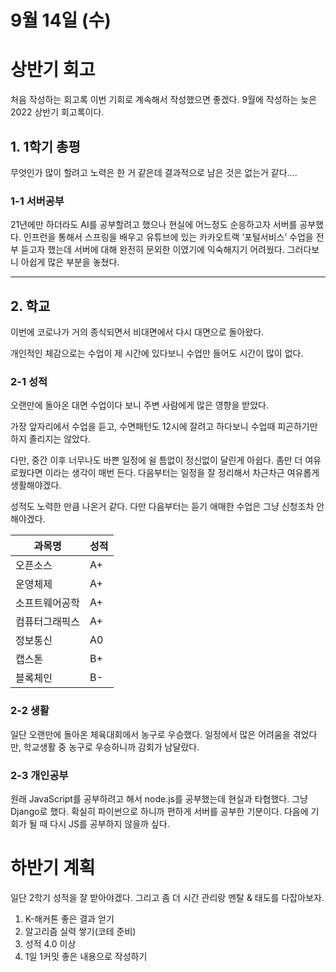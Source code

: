 # 9월 14일 (수)

# 상반기 회고

처음 작성하는 회고록
이번 기회로 계속해서 작성했으면 좋겠다.
9월에 작성하는 늦은 2022 상반기 회고록이다.

## 1. 1학기 총평

무엇인가 많이 할려고 노력은 한 거 같은데 결과적으로 남은 것은 없는거 같다….

### 1-1 서버공부

21년에만 하더라도 AI를 공부할려고 했으나 현실에 어느정도 순응하고자 서버를 공부했다. 인프런을 통해서 스프링을 배우고 유튜브에 있는 카카오트랙 ‘포털서비스’ 수업을 전부 듣고자 했는데 서버에 대해 완전히 문외한 이였기에 익숙해지기 어려웠다. 그러다보니 아쉽게 많은 부분을 놓쳤다.

---
## 2. 학교

이번에 코로나가 거의 종식되면서 비대면에서 다시 대면으로 돌아왔다.

개인적인 체감으로는 수업이 제 시간에 있다보니 수업만 들어도 시간이 많이 없다.

### 2-1 성적

오랜만에 돌아온 대면 수업이다 보니 주변 사람에게 많은 영향을 받았다.

가장 앞자리에서 수업을 듣고, 수면패턴도 12시에 잘려고 하다보니 수업때 피곤하기만 하지 졸리지는 않았다.

다만, 중간 이후 너무나도 바쁜 일정에 쉴 틈없이 정신없이 달린게 아쉽다. 좀만 더 여유로웠다면 이라는 생각이 매번 든다. 다음부터는 일정을 잘 정리해서 차근차근 여유롭게 생활해야겠다.

성적도 노력한 만큼 나온거 같다. 다만 다음부터는 듣기 애매한 수업은 그냥 신청조차 안해야겠다.

| 과목명 | 성적 |
| --- | --- |
| 오픈소스 | A+ |
| 운영체제 | A+ |
| 소프트웨어공학 | A+ |
| 컴퓨터그래픽스 | A+ |
| 정보통신 | A0 |
| 캡스톤 | B+ |
| 블록체인 | B- |

### 2-2 생활

일단 오랜만에 돌아온 체육대회에서 농구로 우승했다. 일정에서 많은 어려움을 겪었다만, 학교생활 중 농구로 우승하니까 감회가 남달랐다.

### 2-3 개인공부

원래 JavaScript를 공부하려고 해서 node.js를 공부했는데 현실과 타협했다. 그냥 Django로 했다. 확실히 파이썬으로 하니까 편하게 서버를 공부한 기분이다. 다음에 기회가 될 때 다시 JS를 공부하지 않을까 싶다.


# 하반기 계획


일단 2학기 성적을 잘 받아야겠다. 그리고 좀 더 시간 관리랑 멘탈 & 태도를 다잡아보자.

1. K-해커톤 좋은 결과 얻기
2. 알고리즘 실력 쌓기(코테 준비)
3. 성적 4.0 이상
4. 1일 1커밋 좋은 내용으로 작성하기